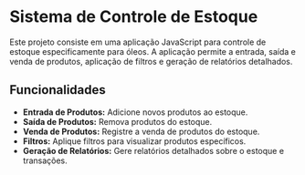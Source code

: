 # Sistema de Controle de Estoque

Este projeto consiste em uma aplicação JavaScript para controle de estoque especificamente para óleos. A aplicação permite a entrada, saída e venda de produtos, aplicação de filtros e geração de relatórios detalhados.

## Funcionalidades

- **Entrada de Produtos:** Adicione novos produtos ao estoque.
- **Saída de Produtos:** Remova produtos do estoque.
- **Venda de Produtos:** Registre a venda de produtos do estoque.
- **Filtros:** Aplique filtros para visualizar produtos específicos.
- **Geração de Relatórios:** Gere relatórios detalhados sobre o estoque e transações.



